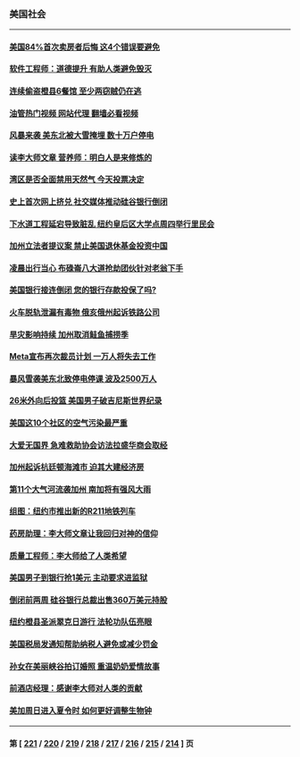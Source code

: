 ### 美国社会
---
#### [美国84%首次卖房者后悔 这4个错误要避免](../../pages/ncid1078160/n13951133.md?03161245) 
#### [软件工程师：道德提升 有助人类避免毁灭](../../pages/ncid1078160/n13950134.md?03161245) 
#### [连续偷盗橙县6餐馆 至少两窃贼仍在逃](../../pages/ncid1078160/n13951087.md?03161245) 
#### [油管热门视频 网站代理 翻墙必看视频](http://138.2.39.72:81/youtube.html?epic-marker?03161245)
#### [风暴来袭 美东北被大雪掩埋 数十万户停电](../../pages/ncid1078160/n13951066.md?03161245) 
#### [读李大师文章 营养师：明白人是来修炼的](../../pages/ncid1078160/n13949637.md?03161245) 
#### [湾区是否全面禁用天然气  今天投票决定](../../pages/ncid1078160/n13950537.md?03161245) 
#### [史上首次网上挤兑 社交媒体推动硅谷银行倒闭](../../pages/ncid1078160/n13950554.md?03161245) 
#### [下水道工程延宕导致脏乱 纽约皇后区大学点周四举行里民会](../../pages/ncid1078160/n13950500.md?03161245) 
#### [加州立法者提议案 禁止美国退休基金投资中国](../../pages/ncid1078160/n13950527.md?03161245) 
#### [凌晨出行当心 布碌崙八大道抢劫团伙针对老翁下手](../../pages/ncid1078160/n13950438.md?03161245) 
#### [美国银行接连倒闭 您的银行存款投保了吗?](../../pages/ncid1078160/n13950422.md?03161245) 
#### [火车脱轨泄漏有毒物 俄亥俄州起诉铁路公司](../../pages/ncid1078160/n13950330.md?03161245) 
#### [旱灾影响持续 加州取消鲑鱼捕捞季](../../pages/ncid1078160/n13950294.md?03161245) 
#### [Meta宣布再次裁员计划 一万人将失去工作](../../pages/ncid1078160/n13950208.md?03161245) 
#### [暴风雪袭美东北致停电停课 波及2500万人](../../pages/ncid1078160/n13950155.md?03161245) 
#### [26米外向后投篮 美国男子破吉尼斯世界纪录](../../pages/ncid1078160/n13949778.md?03161245) 
#### [美国这10个社区的空气污染最严重](../../pages/ncid1078160/n13949771.md?03161245) 
#### [大爱无国界 急难救助协会访法拉盛华商会取经](../../pages/ncid1078160/n13949848.md?03161245) 
#### [加州起诉杭廷顿海滩市 迫其大建经济房](../../pages/ncid1078160/n13949734.md?03161245) 
#### [第11个大气河流袭加州 南加将有强风大雨](../../pages/ncid1078160/n13949708.md?03161245) 
#### [组图：纽约市推出新的R211地铁列车](../../pages/ncid1078160/n13949475.md?03161245) 
#### [药房助理：李大师文章让我回归对神的信仰](../../pages/ncid1078160/n13948153.md?03161245) 
#### [质量工程师：李大师给了人类希望](../../pages/ncid1078160/n13948726.md?03161245) 
#### [美国男子到银行抢1美元 主动要求进监狱](../../pages/ncid1078160/n13948998.md?03161245) 
#### [倒闭前两周 硅谷银行总裁出售360万美元持股](../../pages/ncid1078160/n13949128.md?03161245) 
#### [纽约橙县圣派翠克日游行 法轮功队伍亮眼](../../pages/ncid1078160/n13948881.md?03161245) 
#### [美国税局发通知帮助纳税人避免或减少罚金](../../pages/ncid1078160/n13948186.md?03161245) 
#### [孙女在美丽峡谷拍订婚照 重温奶奶爱情故事](../../pages/ncid1078160/n13947847.md?03161245) 
#### [前酒店经理：感谢李大师对人类的贡献](../../pages/ncid1078160/n13947597.md?03161245) 
#### [美加周日进入夏令时 如何更好调整生物钟](../../pages/ncid1078160/n13947977.md?03161245) 

---
#### 第 [ [221](./221.md?03161245) / [220](./220.md?03161245) / [219](./219.md?03161245) / [218](./218.md?03161245) / [217](./217.md?03161245) / [216](./216.md?03161245) / [215](./215.md?03161245) / [214](./214.md?03161245) ] 页
